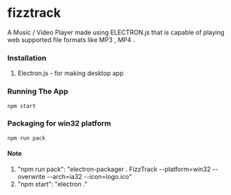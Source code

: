 # fizztrack
A Music / Video Player made using ELECTRON.js that is capable of playing web supported file formats like MP3 , MP4 .

### Installation
1. Electron.js - for making desktop app

### Running The App

```
npm start
```

### Packaging for win32 platform 

```
npm run pack
```
#### Note
1.  "npm run pack": "electron-packager . FizzTrack --platform=win32 --overwrite  --arch=ia32 --icon=logo.ico"
2.  "npm start": "electron ."
